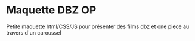 # Maquette DBZ OP
 Petite maquette html/CSS/JS pour présenter des films dbz et one piece au travers d'un caroussel

